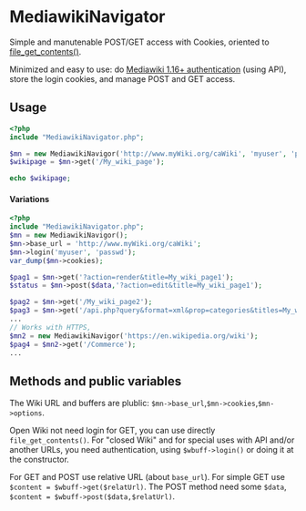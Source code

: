 # MediawikiNavigator
Simple and manutenable POST/GET access with Cookies, oriented to [file_get_contents()](http://php.net/manual/en/function.file-get-contents.php).

Minimized and easy to use: do [Mediawiki 1.16+ authentication](http://www.mediawiki.org/wiki/API:Login) (using API), store the login cookies, and manage POST and GET access.

## Usage ##

```php
<?php
include "MediawikiNavigator.php";

$mn = new MediawikiNavigor('http://www.myWiki.org/caWiki', 'myuser', 'passwd');
$wikipage = $mn->get('/My_wiki_page');

echo $wikipage;
```
#### Variations ####
```php
<?php
include "MediawikiNavigator.php";
$mn = new MediawikiNavigor();
$mn->base_url = 'http://www.myWiki.org/caWiki';
$mn->login('myuser', 'passwd'); 
var_dump($mn->cookies);

$pag1 = $mn->get('?action=render&title=My_wiki_page1');
$status = $mn->post($data,'?action=edit&title=My_wiki_page1');

$pag2 = $mn->get('/My_wiki_page2');
$pag3 = $mn->get('/api.php?query&format=xml&prop=categories&titles=My_wiki_page1');
...
// Works with HTTPS,
$mn2 = new MediawikiNavigor('https://en.wikipedia.org/wiki');
$pag4 = $mn2->get('/Commerce');
...
```
## Methods and public variables ##

The Wiki URL and buffers are plublic: `$mn->base_url`,`$mn->cookies`,`$mn->options`. 

Open Wiki not need login for GET, you can use directly `file_get_contents()`.
For "closed Wiki" and for special uses with API and/or another URLs, you need authentication, using `$wbuff->login()` or doing it at the constructor.

For GET and POST use relative URL (about `base_url`).
For simple GET use `$content = $wbuff->get($relatUrl)`.
The POST method need some `$data`,  `$content = $wbuff->post($data,$relatUrl)`.
